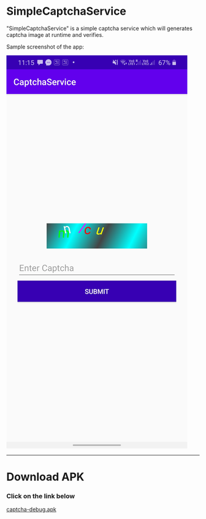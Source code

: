 # SimpleCaptchaService

"SimpleCaptchaService" is a simple captcha service which will generates captcha image at runtime and verifies.

Sample screenshot of the app:

<img src="/screenshots/captcha1.jpg" >

------

# Download APK
### Click on the link below

[captcha-debug.apk](https://github.com/nihas/SimpleCaptchaService/raw/master/screenshots/captcha-debug.apk)

